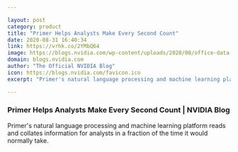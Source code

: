 ```yaml
---

layout: post
category: product
title: "Primer Helps Analysts Make Every Second Count"
date: 2020-08-31 16:40:34
link: https://vrhk.co/2YMbQ64
image: https://blogs.nvidia.com/wp-content/uploads/2020/08/office-data-info-pixabay.jpg
domain: blogs.nvidia.com
author: "The Official NVIDIA Blog"
icon: https://blogs.nvidia.com/favicon.ico
excerpt: "Primer's natural language processing and machine learning platform reads and collates information for analysts in a fraction of the time it would normally take."

---
```


### Primer Helps Analysts Make Every Second Count | NVIDIA Blog

Primer's natural language processing and machine learning platform reads and collates information for analysts in a fraction of the time it would normally take.